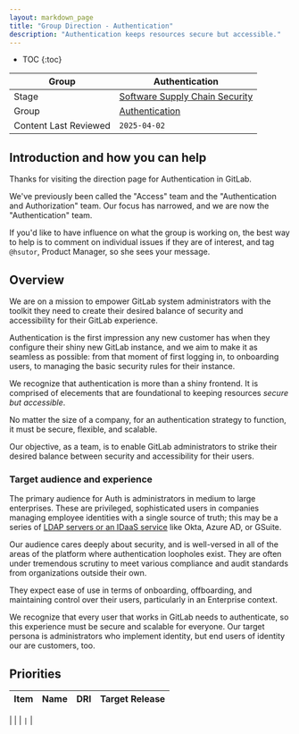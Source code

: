 ```yaml
---
layout: markdown_page
title: "Group Direction - Authentication"
description: "Authentication keeps resources secure but accessible."
---
```


- TOC
{:toc}

| Group | **Authentication** |
| --- | --- |
| Stage | [Software Supply Chain Security](https://handbook.gitlab.com/handbook/product/categories/#software-supply-chain-security-stage) |
| Group | [Authentication](https://handbook.gitlab.com/handbook/product/categories/#authentication-group) |
| Content Last Reviewed | `2025-04-02` |


## Introduction and how you can help

Thanks for visiting the direction page for Authentication in GitLab. 

We've previously been called the "Access" team and the "Authentication and Authorization" team. Our focus has narrowed, and we are now the "Authentication" team.

If you'd like to have influence on what the group is working on, the best way to help is to comment on individual issues if they are of interest, and tag `@hsutor`, Product Manager, so she sees your message.


## Overview

We are on a mission to empower GitLab system administrators with the toolkit they need to create their desired balance of security and accessibility for their GitLab experience.

Authentication is the first impression any new customer has when they configure their shiny new GitLab instance, and we aim to make it as seamless as possible: from that moment of first logging in, to onboarding users, to managing the basic security rules for their instance.

We recognize that authentication is more than a shiny frontend. It is comprised of elecements that are foundational to keeping resources _secure but accessible_. 

No matter the size of a company, for an authentication strategy to function, it must be secure, flexible, and scalable. 

Our objective, as a team, is to enable GitLab administrators to strike their desired balance between security and accessibility for their users.


### Target audience and experience

The primary audience for Auth is administrators in medium to large enterprises. These are privileged, sophisticated users in companies managing employee identities with a single source of truth; this may be a series of [LDAP servers or an IDaaS service](https://docs.gitlab.com/ee/administration/auth/) like Okta, Azure AD, or GSuite. 

Our audience cares deeply about security, and is well-versed in all of the areas of the platform where authentication loopholes exist. They are often under tremendous scrutiny to meet various compliance and audit standards from organizations outside their own.

They expect ease of use in terms of onboarding, offboarding, and maintaining control over their users, particularly in an Enterprise context.

We recognize that every user that works in GitLab needs to authenticate, so this experience must be secure and scalable for everyone. Our target persona is administrators who implement identity, but end users of identity our are customers, too.


## Priorities

| Item | Name | DRI | Target Release | 
| ------ | ------ | ------ | ------ |

|  | []() | `` | ``  |

